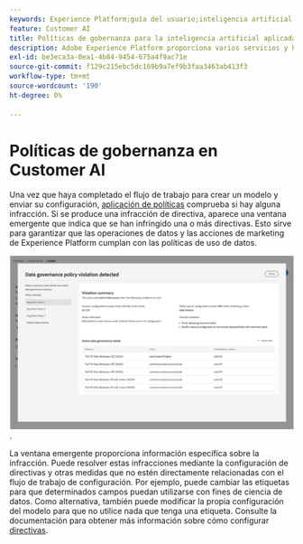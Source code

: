 ```yaml
---
keywords: Experience Platform;guía del usuario;inteligencia artificial aplicada al cliente;temas populares;controles de acceso;crear modelo;
feature: Customer AI
title: Políticas de gobernanza para la inteligencia artificial aplicada al cliente
description: Adobe Experience Platform proporciona varios servicios y herramientas que le permiten controlar con seguridad los datos de experiencia recopilados.
exl-id: be3eca3a-0ea1-4b84-9454-675a4f9ac71e
source-git-commit: f129c215ebc5dc169b9a7ef9b3faa3463ab413f3
workflow-type: tm+mt
source-wordcount: '190'
ht-degree: 0%

---
```


# Políticas de gobernanza en Customer AI

Una vez que haya completado el flujo de trabajo para crear un modelo y enviar su configuración, [aplicación de políticas](/help/data-governance/enforcement/auto-enforcement.md) comprueba si hay alguna infracción. Si se produce una infracción de directiva, aparece una ventana emergente que indica que se han infringido una o más directivas. Esto sirve para garantizar que las operaciones de datos y las acciones de marketing de Experience Platform cumplan con las políticas de uso de datos.

![Una ventana emergente que muestra información sobre la infracción de directiva](../images/user-guide/policy-violation-popover-cai.png).

La ventana emergente proporciona información específica sobre la infracción. Puede resolver estas infracciones mediante la configuración de directivas y otras medidas que no estén directamente relacionadas con el flujo de trabajo de configuración. Por ejemplo, puede cambiar las etiquetas para que determinados campos puedan utilizarse con fines de ciencia de datos. Como alternativa, también puede modificar la propia configuración del modelo para que no utilice nada que tenga una etiqueta. Consulte la documentación para obtener más información sobre cómo configurar [directivas](/help/data-governance/policies/overview.md).
